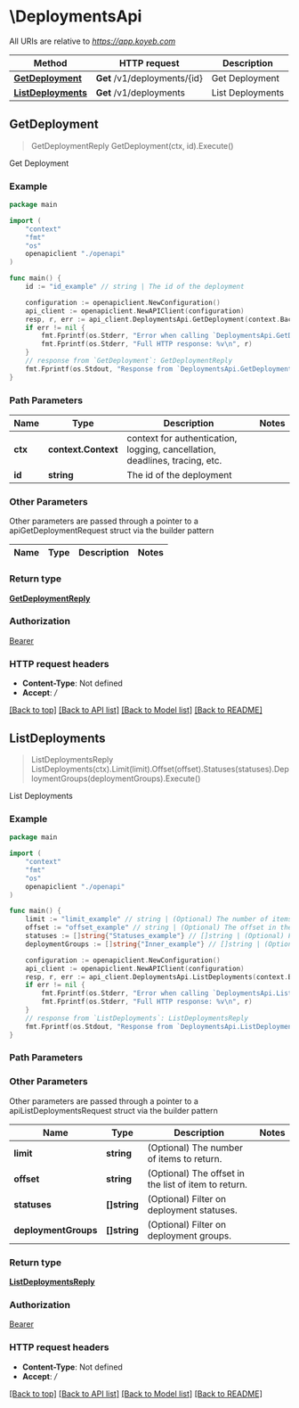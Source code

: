 # \DeploymentsApi

All URIs are relative to *https://app.koyeb.com*

Method | HTTP request | Description
------------- | ------------- | -------------
[**GetDeployment**](DeploymentsApi.md#GetDeployment) | **Get** /v1/deployments/{id} | Get Deployment
[**ListDeployments**](DeploymentsApi.md#ListDeployments) | **Get** /v1/deployments | List Deployments



## GetDeployment

> GetDeploymentReply GetDeployment(ctx, id).Execute()

Get Deployment

### Example

```go
package main

import (
    "context"
    "fmt"
    "os"
    openapiclient "./openapi"
)

func main() {
    id := "id_example" // string | The id of the deployment

    configuration := openapiclient.NewConfiguration()
    api_client := openapiclient.NewAPIClient(configuration)
    resp, r, err := api_client.DeploymentsApi.GetDeployment(context.Background(), id).Execute()
    if err != nil {
        fmt.Fprintf(os.Stderr, "Error when calling `DeploymentsApi.GetDeployment``: %v\n", err)
        fmt.Fprintf(os.Stderr, "Full HTTP response: %v\n", r)
    }
    // response from `GetDeployment`: GetDeploymentReply
    fmt.Fprintf(os.Stdout, "Response from `DeploymentsApi.GetDeployment`: %v\n", resp)
}
```

### Path Parameters


Name | Type | Description  | Notes
------------- | ------------- | ------------- | -------------
**ctx** | **context.Context** | context for authentication, logging, cancellation, deadlines, tracing, etc.
**id** | **string** | The id of the deployment | 

### Other Parameters

Other parameters are passed through a pointer to a apiGetDeploymentRequest struct via the builder pattern


Name | Type | Description  | Notes
------------- | ------------- | ------------- | -------------


### Return type

[**GetDeploymentReply**](GetDeploymentReply.md)

### Authorization

[Bearer](../README.md#Bearer)

### HTTP request headers

- **Content-Type**: Not defined
- **Accept**: */*

[[Back to top]](#) [[Back to API list]](../README.md#documentation-for-api-endpoints)
[[Back to Model list]](../README.md#documentation-for-models)
[[Back to README]](../README.md)


## ListDeployments

> ListDeploymentsReply ListDeployments(ctx).Limit(limit).Offset(offset).Statuses(statuses).DeploymentGroups(deploymentGroups).Execute()

List Deployments

### Example

```go
package main

import (
    "context"
    "fmt"
    "os"
    openapiclient "./openapi"
)

func main() {
    limit := "limit_example" // string | (Optional) The number of items to return. (optional)
    offset := "offset_example" // string | (Optional) The offset in the list of item to return. (optional)
    statuses := []string{"Statuses_example"} // []string | (Optional) Filter on deployment statuses. (optional)
    deploymentGroups := []string{"Inner_example"} // []string | (Optional) Filter on deployment groups. (optional)

    configuration := openapiclient.NewConfiguration()
    api_client := openapiclient.NewAPIClient(configuration)
    resp, r, err := api_client.DeploymentsApi.ListDeployments(context.Background()).Limit(limit).Offset(offset).Statuses(statuses).DeploymentGroups(deploymentGroups).Execute()
    if err != nil {
        fmt.Fprintf(os.Stderr, "Error when calling `DeploymentsApi.ListDeployments``: %v\n", err)
        fmt.Fprintf(os.Stderr, "Full HTTP response: %v\n", r)
    }
    // response from `ListDeployments`: ListDeploymentsReply
    fmt.Fprintf(os.Stdout, "Response from `DeploymentsApi.ListDeployments`: %v\n", resp)
}
```

### Path Parameters



### Other Parameters

Other parameters are passed through a pointer to a apiListDeploymentsRequest struct via the builder pattern


Name | Type | Description  | Notes
------------- | ------------- | ------------- | -------------
 **limit** | **string** | (Optional) The number of items to return. | 
 **offset** | **string** | (Optional) The offset in the list of item to return. | 
 **statuses** | **[]string** | (Optional) Filter on deployment statuses. | 
 **deploymentGroups** | **[]string** | (Optional) Filter on deployment groups. | 

### Return type

[**ListDeploymentsReply**](ListDeploymentsReply.md)

### Authorization

[Bearer](../README.md#Bearer)

### HTTP request headers

- **Content-Type**: Not defined
- **Accept**: */*

[[Back to top]](#) [[Back to API list]](../README.md#documentation-for-api-endpoints)
[[Back to Model list]](../README.md#documentation-for-models)
[[Back to README]](../README.md)


